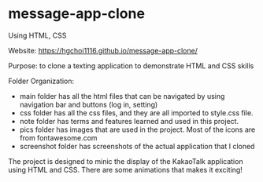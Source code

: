 # message-app-clone

Using HTML, CSS

Website: https://hgchoi1116.github.io/message-app-clone/

Purpose: to clone a texting application to demonstrate HTML and CSS skills

Folder Organization:
- main folder has all the html files that can be navigated by using navigation bar and buttons (log in, setting)
- css folder has all the css files, and they are all imported to style.css file.
- note folder has terms and features learned and used in this project.
- pics folder has images that are used in the project. Most of the icons are from fontawesome.com
- screenshot folder has screenshots of the actual application that I cloned

The project is designed to minic the display of the KakaoTalk application using HTML and CSS.
There are some animations that makes it exciting!
